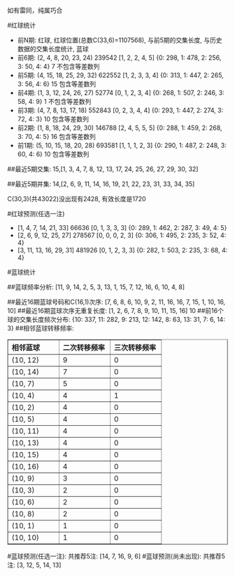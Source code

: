 <!-- 
.. title: 双色球2010113期(2010-09-28)数据分析报告
.. slug: slott-2010113-2010-09-28-report
.. date: 2010-09-29 08:00:00 UTC+08:00
.. tags: Lottery
.. link: 
.. description: 
.. type: text
-->

如有雷同，纯属巧合

<!-- TEASER_END-->

#红球统计

- 前N期: 红球, 红球位置(总数C(33,6)=1107568), 与前5期的交集长度, 与历史数据的交集长度统计, 蓝球
- 前6期: (2, 4, 8, 20, 23, 24) 239542 [1, 2, 2, 4, 5] {0: 298, 1: 478, 2: 256, 3: 50, 4: 4} 7 不包含等差数列
- 前5期: (4, 15, 18, 25, 29, 32) 622552 [1, 2, 3, 3, 4] {0: 313, 1: 447, 2: 265, 3: 56, 4: 6} 15 包含等差数列
- 前4期: (1, 3, 12, 24, 26, 27) 52774 [0, 1, 2, 3, 4] {0: 268, 1: 507, 2: 246, 3: 58, 4: 9} 1 不包含等差数列
- 前3期: (4, 7, 8, 13, 17, 18) 552843 [0, 2, 3, 4, 4] {0: 293, 1: 447, 2: 274, 3: 72, 4: 3} 10 包含等差数列
- 前2期: (1, 8, 18, 24, 29, 30) 146788 [2, 4, 5, 5, 5] {0: 288, 1: 459, 2: 268, 3: 70, 4: 5} 16 包含等差数列
- 前1期: (5, 10, 15, 18, 20, 28) 693581 [1, 1, 1, 2, 3] {0: 290, 1: 487, 2: 248, 3: 60, 4: 6} 10 包含等差数列

##最近5期交集:
15,[1, 3, 4, 7, 8, 12, 13, 17, 24, 25, 26, 27, 29, 30, 32]

##最近5期并集:
14,[2, 6, 9, 11, 14, 16, 19, 21, 22, 23, 31, 33, 34, 35]

C(30,3)(共43022)没出现有2428, 
有效长度是1720

#红球预测(任选一注)

- [1, 4, 7, 14, 21, 33] 66636 [0, 1, 3, 3, 3] {0: 289, 1: 462, 2: 287, 3: 49, 4: 5}
- [2, 6, 9, 12, 25, 27] 278567 [0, 0, 0, 2, 3] {0: 306, 1: 495, 2: 235, 3: 52, 4: 4}
- [3, 11, 13, 16, 29, 31] 481926 [0, 1, 2, 3, 3] {0: 282, 1: 503, 2: 235, 3: 68, 4: 4}

#蓝球统计

##蓝球频率分析:
[11, 9, 14, 2, 5, 3, 13, 1, 15, 7, 12, 16, 6, 10, 4, 8]

##最近16期蓝球号码和C(16,1)次序:
[7, 6, 8, 6, 10, 9, 2, 11, 16, 16, 7, 15, 1, 10, 16, 10]
##最近16期蓝球次序无重复长度:
[1, 2, 6, 7, 8, 9, 10, 11, 15, 16] 10
##前16个球的交集长度频次分布:
{10: 337, 11: 282, 9: 213, 12: 142, 8: 63, 13: 31, 7: 6, 14: 3}
##相邻蓝球转移频率:
<table border="1" class="table table-striped dataframe">
  <thead>
    <tr style="text-align: left;">
      <th style="min-width: 100px;">相邻蓝球</th>
      <th style="min-width: 100px;">二次转移频率</th>
      <th style="min-width: 100px;">三次转移频率</th>
    </tr>
  </thead>
  <tbody>
    <tr>
      <td> (10, 12)</td>
      <td> 9</td>
      <td> 0</td>
    </tr>
    <tr>
      <td> (10, 14)</td>
      <td> 7</td>
      <td> 0</td>
    </tr>
    <tr>
      <td>  (10, 7)</td>
      <td> 5</td>
      <td> 0</td>
    </tr>
    <tr>
      <td>  (10, 4)</td>
      <td> 4</td>
      <td> 1</td>
    </tr>
    <tr>
      <td>  (10, 2)</td>
      <td> 4</td>
      <td> 0</td>
    </tr>
    <tr>
      <td>  (10, 5)</td>
      <td> 4</td>
      <td> 0</td>
    </tr>
    <tr>
      <td> (10, 11)</td>
      <td> 4</td>
      <td> 0</td>
    </tr>
    <tr>
      <td> (10, 13)</td>
      <td> 4</td>
      <td> 0</td>
    </tr>
    <tr>
      <td> (10, 15)</td>
      <td> 4</td>
      <td> 0</td>
    </tr>
    <tr>
      <td> (10, 16)</td>
      <td> 4</td>
      <td> 0</td>
    </tr>
    <tr>
      <td>  (10, 9)</td>
      <td> 3</td>
      <td> 0</td>
    </tr>
    <tr>
      <td>  (10, 3)</td>
      <td> 2</td>
      <td> 0</td>
    </tr>
    <tr>
      <td>  (10, 6)</td>
      <td> 2</td>
      <td> 0</td>
    </tr>
    <tr>
      <td>  (10, 8)</td>
      <td> 2</td>
      <td> 0</td>
    </tr>
    <tr>
      <td>  (10, 1)</td>
      <td> 1</td>
      <td> 0</td>
    </tr>
    <tr>
      <td> (10, 10)</td>
      <td> 1</td>
      <td> 0</td>
    </tr>
  </tbody>
</table>
#蓝球预测(任选一注):
共推荐5注: [14, 7, 16, 9, 6]
#蓝球预测(尚未出现):
共推荐5注: [3, 12, 5, 14, 13]

